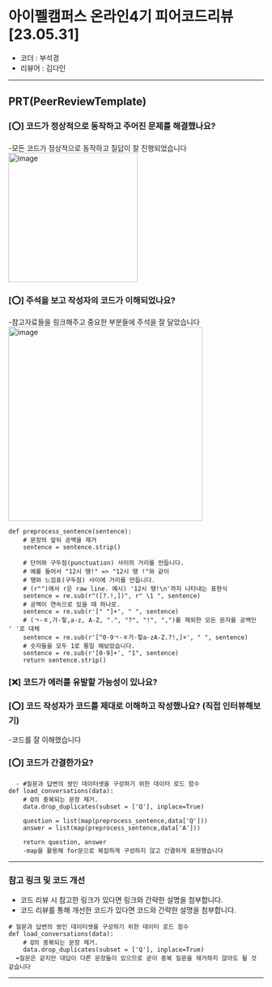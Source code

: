# 아이펠캠퍼스 온라인4기 피어코드리뷰[23.05.31]

- 코더 : 부석경
- 리뷰어 : 김다인

---------------------------------------------
## **PRT(PeerReviewTemplate)**

### **[⭕] 코드가 정상적으로 동작하고 주어진 문제를 해결했나요?**
  -모든 코드가 정상적으로 동작하고 질답이 잘 진행되었습니다
  <img width="255" alt="image" src="https://github.com/JeJuBOO/Aiffel_Nodes/assets/94978101/deafbca6-a827-48f2-b6b3-0e78ae6af131">

### **[⭕] 주석을 보고 작성자의 코드가 이해되었나요?**
  -참고자료들을 링크해주고 중요한 부분들에 주석을 잘 달았습니다
 <img width="383" alt="image" src="https://github.com/JeJuBOO/Aiffel_Nodes/assets/94978101/5432c066-5ca0-4d99-b060-07d9dde89551">
```
def preprocess_sentence(sentence):
    # 문장의 앞뒤 공백을 제거
    sentence = sentence.strip()
    
    # 단어와 구두점(punctuation) 사이의 거리를 만듭니다.
    # 예를 들어서 "12시 땡!" => "12시 땡 !"와 같이
    # 땡와 느낌표(구두점) 사이에 거리를 만듭니다. 
    # (r"")에서 r은 raw line. 예시) '12시 땡!\n'까지 나타내는 표현식
    sentence = re.sub(r"([?.!,])", r" \1 ", sentence)
    # 공백이 연속으로 있을 때 하나로.
    sentence = re.sub(r'[" "]+', " ", sentence)
    # (ㄱ-ㅎ,가-힣,a-z, A-Z, ".", "?", "!", ",")를 제외한 모든 문자를 공백인 ' '로 대체
    sentence = re.sub(r'[^0-9ㄱ-ㅎ가-힣a-zA-Z.?!,]+', " ", sentence)
    # 숫자들을 모두 1로 통일 해보았습니다.
    sentence = re.sub(r'[0-9]+', "1", sentence)
    return sentence.strip()
```

### **[❌] 코드가 에러를 유발할 가능성이 있나요?**

### **[⭕] 코드 작성자가 코드를 제대로 이해하고 작성했나요?** (직접 인터뷰해보기)
  -코드를 잘 이해했습니다

### **[⭕] 코드가 간결한가요?**
```
  - #질문과 답변의 쌍인 데이터셋을 구성하기 위한 데이터 로드 함수
def load_conversations(data):
    # Q의 중복되는 문장 제거.
    data.drop_duplicates(subset = ['Q'], inplace=True)
    
    question = list(map(preprocess_sentence,data['Q']))
    answer = list(map(preprocess_sentence,data['A']))

    return question, answer
    -map을 활용해 for문으로 복잡하게 구성하지 않고 간결하게 표현했습니다
```
----------------------------------------------
### **참고 링크 및 코드 개선**
* 코드 리뷰 시 참고한 링크가 있다면 링크와 간략한 설명을 첨부합니다.
* 코드 리뷰를 통해 개선한 코드가 있다면 코드와 간략한 설명을 첨부합니다.
```
# 질문과 답변의 쌍인 데이터셋을 구성하기 위한 데이터 로드 함수
def load_conversations(data):
    # Q의 중복되는 문장 제거.
    data.drop_duplicates(subset = ['Q'], inplace=True)
  ➡️질문은 같지만 대답이 다른 문장들이 있으므로 굳이 중복 질문을 제거하지 않아도 될 것 같습니다
```
----------------------------------------------
